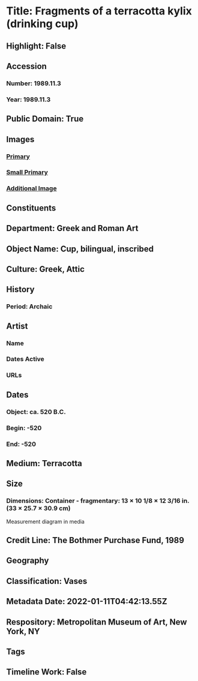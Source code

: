 # Title: Fragments of a terracotta kylix (drinking cup)
## Highlight: False
## Accession
### Number: 1989.11.3
### Year: 1989.11.3
## Public Domain: True
## Images
### [Primary](https://images.metmuseum.org/CRDImages/gr/original/LC-1989_11_3-20210326-02.jpg)
### [Small Primary](https://images.metmuseum.org/CRDImages/gr/web-large/LC-1989_11_3-20210326-02.jpg)
### [Additional Image](https://images.metmuseum.org/CRDImages/gr/original/LC-1989_11_3-20210326-01.jpg)
## Constituents
## Department: Greek and Roman Art
## Object Name: Cup, bilingual, inscribed
## Culture: Greek, Attic
## History
### Period: Archaic
## Artist
### Name
### Dates Active
### URLs
## Dates
### Object: ca. 520 B.C.
### Begin: -520
### End: -520
## Medium: Terracotta
## Size
### Dimensions: Container - fragmentary: 13 × 10 1/8 × 12 3/16 in. (33 × 25.7 × 30.9 cm)
Measurement diagram in media
## Credit Line: The Bothmer Purchase Fund, 1989
## Geography
## Classification: Vases
## Metadata Date: 2022-01-11T04:42:13.55Z
## Respository: Metropolitan Museum of Art, New York, NY
## Tags
## Timeline Work: False
